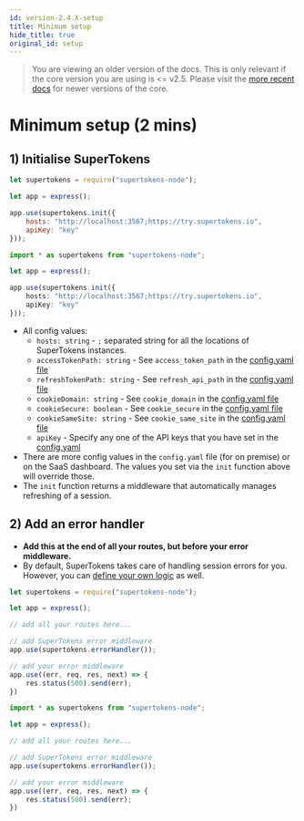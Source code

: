 ```yaml
---
id: version-2.4.X-setup
title: Minimum setup
hide_title: true
original_id: setup
---
```


> You are viewing an older version of the docs. This is only relevant if the core version you are using is <= v2.5. Please visit the [more recent docs](/docs) for newer versions of the core.

# Minimum setup (2 mins)

## 1) Initialise SuperTokens
<!--DOCUSAURUS_CODE_TABS-->
<!--Javascript-->
```js
let supertokens = require("supertokens-node");

let app = express();

app.use(supertokens.init({
    hosts: "http://localhost:3567;https://try.supertokens.io",
    apiKey: "key"
}));
```
<!--Typescript-->
```ts
import * as supertokens from "supertokens-node";

let app = express();

app.use(supertokens.init({
    hosts: "http://localhost:3567;https://try.supertokens.io",
    apiKey: "key"
}));
```
<!--END_DOCUSAURUS_CODE_TABS-->

- All config values:
    - ```hosts: string``` - `;` separated string for all the locations of SuperTokens instances.
    - ```accessTokenPath: string``` - See `access_token_path` in the [config.yaml file](/docs/community/2.5.X/configuration/core#optional-config-values)
    - ```refreshTokenPath: string``` - See `refresh_api_path` in the [config.yaml file](/docs/community/2.5.X/configuration/core#optional-config-values)
    - ```cookieDomain: string``` - See `cookie_domain` in the [config.yaml file](/docs/community/2.5.X/configuration/core#optional-config-values)
    - ```cookieSecure: boolean``` - See `cookie_secure` in the [config.yaml file](/docs/community/2.5.X/configuration/core#optional-config-values)
    - ```cookieSameSite: string``` - See `cookie_same_site` in the [config.yaml file](/docs/community/2.5.X/configuration/core#optional-config-values)
    - ```apiKey``` - Specify any one of the API keys that you have set in the [config.yaml](/docs/community/2.5.X/configuration/core#optional-config-values) 
- There are more config values in the `config.yaml` file (for on premise) or on the SaaS dashboard. The values you set via the `init` function above will override those.
- The `init` function returns a middleware that automatically manages refreshing of a session.


## 2) Add an error handler
- **Add this at the end of all your routes, but before your error middleware.**
- By default, SuperTokens takes care of handling session errors for you. However, you can [define your own logic](./custom_error_handling) as well.
<!--DOCUSAURUS_CODE_TABS-->
<!--Javascript-->
```js
let supertokens = require("supertokens-node");

let app = express();

// add all your routes here...

// add SuperTokens error middleware
app.use(supertokens.errorHandler());

// add your error middleware
app.use((err, req, res, next) => {
    res.status(500).send(err);
})
```
<!--Typescript-->
```ts
import * as supertokens from "supertokens-node";

let app = express();

// add all your routes here...

// add SuperTokens error middleware
app.use(supertokens.errorHandler());

// add your error middleware
app.use((err, req, res, next) => {
    res.status(500).send(err);
})
```
<!--END_DOCUSAURUS_CODE_TABS-->